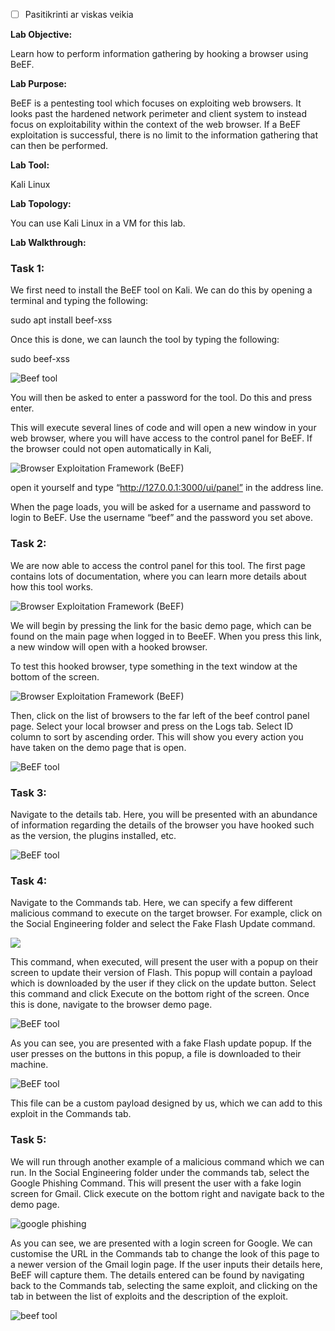 - [ ] Pasitikrinti ar viskas veikia

**Lab Objective:**

Learn how to perform information gathering by hooking a browser using BeEF.

**Lab Purpose:**

BeEF is a pentesting tool which focuses on exploiting web browsers. It looks past the hardened network perimeter and client system to instead focus on exploitability within the context of the web browser. If a BeEF exploitation is successful, there is no limit to the information gathering that can then be performed.

**Lab Tool:**

Kali Linux

**Lab Topology:**

You can use Kali Linux in a VM for this lab.

**Lab Walkthrough:**

### Task 1:

We first need to install the BeEF tool on Kali. We can do this by opening a terminal and typing the following:

sudo apt install beef-xss

Once this is done, we can launch the tool by typing the following:

sudo beef-xss

![Beef tool](attachements/Beef_tool-2.png)

You will then be asked to enter a password for the tool. Do this and press enter.

This will execute several lines of code and will open a new window in your web browser, where you will have access to the control panel for BeEF. If the browser could not open automatically in Kali,

![Browser Exploitation Framework (BeEF)](attachements/Browser_Exploitation_Framework_(BeEF).png)

open it yourself and type “http://127.0.0.1:3000/ui/panel” in the address line.

When the page loads, you will be asked for a username and password to login to BeEF. Use the username “beef” and the password you set above.

### Task 2:

We are now able to access the control panel for this tool. The first page contains lots of documentation, where you can learn more details about how this tool works.

![Browser Exploitation Framework (BeEF)](attachements/Browser_Exploitation_Framework_(BeEF)-2.png)

We will begin by pressing the link for the basic demo page, which can be found on the main page when logged in to BeeEF. When you press this link, a new window will open with a hooked browser.

To test this hooked browser, type something in the text window at the bottom of the screen.

![Browser Exploitation Framework (BeEF)](attachements/Browser_Exploitation_Framework_(BeEF)-1.png)

Then, click on the list of browsers to the far left of the beef control panel page. Select your local browser and press on the Logs tab. Select ID column to sort by ascending order. This will show you every action you have taken on the demo page that is open.

![BeEF tool](attachements/BeEF_tool-1.png)

### Task 3:

Navigate to the details tab. Here, you will be presented with an abundance of information regarding the details of the browser you have hooked such as the version, the plugins installed, etc.

![BeEF tool](attachements/BeEF_tool.png)

### Task 4:

Navigate to the Commands tab. Here, we can specify a few different malicious command to execute on the target browser. For example, click on the Social Engineering folder and select the Fake Flash Update command.

![](attachements/48-7.png)

This command, when executed, will present the user with a popup on their screen to update their version of Flash. This popup will contain a payload which is downloaded by the user if they click on the update button. Select this command and click Execute on the bottom right of the screen. Once this is done, navigate to the browser demo page.

![BeEF tool](attachements/BeEF_tool-5.png)

As you can see, you are presented with a fake Flash update popup. If the user presses on the buttons in this popup, a file is downloaded to their machine.

![BeEF tool](attachements/BeEF_tool-4.png)

This file can be a custom payload designed by us, which we can add to this exploit in the Commands tab.

### Task 5:

We will run through another example of a malicious command which we can run. In the Social Engineering folder under the commands tab, select the Google Phishing Command. This will present the user with a fake login screen for Gmail. Click execute on the bottom right and navigate back to the demo page.

![google phishing](attachements/google_phishing.png)

As you can see, we are presented with a login screen for Google. We can customise the URL in the Commands tab to change the look of this page to a newer version of the Gmail login page. If the user inputs their details here, BeEF will capture them. The details entered can be found by navigating back to the Commands tab, selecting the same exploit, and clicking on the tab in between the list of exploits and the description of the exploit.

![beef tool](attachements/beef_tool-3.png)